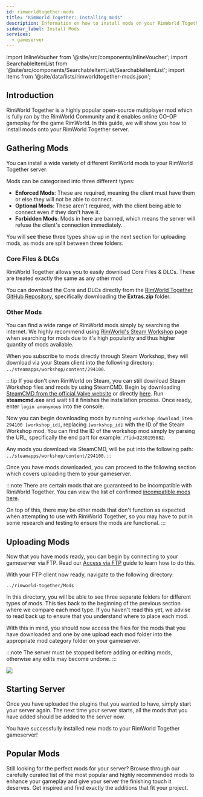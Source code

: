 ```yaml
---
id: rimworldtogether-mods
title: "RimWorld Together: Installing mods"
description: Information on how to install mods on your RimWorld Together server from ZAP-Hosting - ZAP-Hosting.com documentation
sidebar_label: Install Mods
services:
  - gameserver
---
```


import InlineVoucher from '@site/src/components/InlineVoucher';
import SearchableItemList from '@site/src/components/SearchableItemList/SearchableItemList';
import items from '@site/data/lists/rimworldtogether-mods.json';

## Introduction

RimWorld Together is a highly popular open-source multiplayer mod which is fully ran by the RimWorld Community and it enables online CO-OP gameplay for the game RimWorld. In this guide, we will show you how to install mods onto your RimWorld Together server.

<InlineVoucher />

## Gathering Mods

You can install a wide variety of different RimWorld mods to your RimWorld Together server.

Mods can be categorised into three different types:
- **Enforced Mods**: These are required, meaning the client must have them or else they will not be able to connect.
- **Optional Mods**: These aren't required, with the client being able to connect even if they don't have it.
- **Forbidden Mods**: Mods in here are banned, which means the server will refuse the client's connection immediately.

You will see these three types show up in the next section for uploading mods, as mods are split between three folders.

### Core Files & DLCs

RimWorld Together allows you to easily download Core Files & DLCs. These are treated exactly the same as any other mod.

You can download the Core and DLCs directly from the [RimWorld Together GitHub Repository](https://github.com/RimworldTogether/RimWorld-Together), specifically downloading the **Extras.zip** folder.

### Other Mods

You can find a wide range of RimWorld mods simply by searching the internet. We highly recommend using [RimWorld's Steam Workshop](https://steamcommunity.com/app/294100/workshop/) page when searching for mods due to it's high popularity and thus higher quantity of mods available.

When you subscribe to mods directly through Steam Workshop, they will download via your Steam client into the following directory: `../steamapps/workshop/content/294100`.

:::tip
If you don't own RimWorld on Steam, you can still download Steam Workshop files and mods by using SteamCMD. Begin by downloading [SteamCMD from the official Valve website](https://developer.valvesoftware.com/wiki/SteamCMD) or directly [here](https://steamcdn-a.akamaihd.net/client/installer/steamcmd.zip). Run **steamcmd.exe** and wait till it finishes the installation process. Once ready, enter `login anonymous` into the console. 

Now you can begin downloading mods by running `workshop_download_item 294100 [workshop_id]`, replacing `[workshop_id]` with the ID of the Steam Workshop mod. You can find the ID of the workshop mod simply by parsing the URL, specifically the end part for example: `/?id=3230195082`.

Any mods you download via SteamCMD, will be put into the following path: `../steamapps/workshop/content/294100`.
:::

Once you have mods downloaded, you can proceed to the following section which covers uploading them to your gameserver.

:::note
There are certain mods that are guaranteed to be incompatible with RimWorld Together. You can view the list of confirmed [incompatible mods here](https://github.com/RimworldTogether/RimWorld-Together/blob/development/IncompatibilityList.md).

On top of this, there may be other mods that don't function as expected when attempting to use with RimWorld Together, so you may have to put in some research and testing to ensure the mods are functional.
:::

## Uploading Mods

Now that you have mods ready, you can begin by connecting to your gameserver via FTP. Read our [Access via FTP](gameserver-ftpaccess.md) guide to learn how to do this.

With your FTP client now ready, navigate to the following directory:
```
../rimworld-together/Mods
```

In this directory, you will be able to see three separate folders for different types of mods. This ties back to the beginning of the previous section where we compare each mod type. If you haven't read this yet, we advise to read back up to ensure that you understand where to place each mod.

With this in mind, you should now access the files for the mods that you have downloaded and one by one upload each mod folder into the appropriate mod category folder on your gameserver.

:::note
The server must be stopped before adding or editing mods, otherwise any edits may become undone.
:::

![](https://screensaver01.zap-hosting.com/index.php/s/3TsB3wYFzoxK3NL/preview)

## Starting Server

Once you have uploaded the plugins that you wanted to have, simply start your server again. The next time your server starts, all the mods that you have added should be added to the server now.

You have successfully installed new mods to your RimWorld Together gameserver!

## Popular Mods

Still looking for the perfect mods for your server? Browse through our carefully curated list of the most popular and highly recommended mods to enhance your gameplay and give your server the finishing touch it deserves. Get inspired and find exactly the additions that fit your project.

<SearchableItemList items={items} />

<InlineVoucher />
